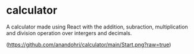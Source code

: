 # calculator
A calculator made using React with the addition, subraction, multiplication and division operation over intergers and decimals.

(https://github.com/anandohri/calculator/main/Start.png?raw=true)
